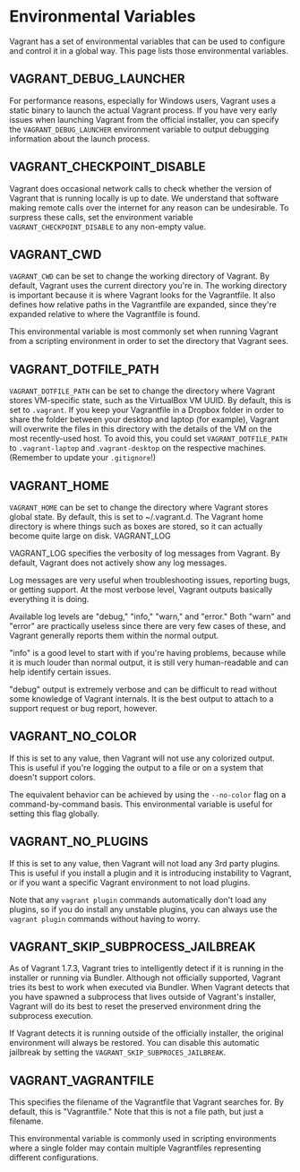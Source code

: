 
# Environmental Variables

Vagrant has a set of environmental variables that can be used to configure and control it in a global way. This page lists those environmental variables.

## VAGRANT_DEBUG_LAUNCHER

For performance reasons, especially for Windows users, Vagrant uses a static binary to launch the actual Vagrant process. If you have very early issues when launching Vagrant from the official installer, you can specify the `VAGRANT_DEBUG_LAUNCHER` environment variable to output debugging information about the launch process.

 ## VAGRANT_CHECKPOINT_DISABLE

Vagrant does occasional network calls to check whether the version of Vagrant that is running locally is up to date. We understand that software making remote calls over the internet for any reason can be undesirable. To surpress these calls, set the environment variable `VAGRANT_CHECKPOINT_DISABLE` to any non-empty value.

## VAGRANT_CWD

`VAGRANT_CWD` can be set to change the working directory of Vagrant. By default, Vagrant uses the current directory you're in. The working directory is important because it is where Vagrant looks for the Vagrantfile. It also defines how relative paths in the Vagrantfile are expanded, since they're expanded relative to where the Vagrantfile is found.

This environmental variable is most commonly set when running Vagrant from a scripting environment in order to set the directory that Vagrant sees.

## VAGRANT_DOTFILE_PATH

`VAGRANT_DOTFILE_PATH` can be set to change the directory where Vagrant stores VM-specific state, such as the VirtualBox VM UUID. By default, this is set to `.vagrant`. If you keep your Vagrantfile in a Dropbox folder in order to share the folder between your desktop and laptop (for example), Vagrant will overwrite the files in this directory with the details of the VM on the most recently-used host. To avoid this, you could set `VAGRANT_DOTFILE_PATH` to `.vagrant-laptop` and .`vagrant-desktop` on the respective machines. (Remember to update your `.gitignore`!)

## VAGRANT_HOME

`VAGRANT_HOME` can be set to change the directory where Vagrant stores global state. By default, this is set to ~/.vagrant.d. The Vagrant home directory is where things such as boxes are stored, so it can actually become quite large on disk.
VAGRANT_LOG

VAGRANT_LOG specifies the verbosity of log messages from Vagrant. By default, Vagrant does not actively show any log messages.

Log messages are very useful when troubleshooting issues, reporting bugs, or getting support. At the most verbose level, Vagrant outputs basically everything it is doing.

Available log levels are "debug," "info," "warn," and "error." Both "warn" and "error" are practically useless since there are very few cases of these, and Vagrant generally reports them within the normal output.

"info" is a good level to start with if you're having problems, because while it is much louder than normal output, it is still very human-readable and can help identify certain issues.

"debug" output is extremely verbose and can be difficult to read without some knowledge of Vagrant internals. It is the best output to attach to a support request or bug report, however.

## VAGRANT_NO_COLOR

If this is set to any value, then Vagrant will not use any colorized output. This is useful if you're logging the output to a file or on a system that doesn't support colors.

The equivalent behavior can be achieved by using the `--no-color` flag on a command-by-command basis. This environmental variable is useful for setting this flag globally.

## VAGRANT_NO_PLUGINS

If this is set to any value, then Vagrant will not load any 3rd party plugins. This is useful if you install a plugin and it is introducing instability to Vagrant, or if you want a specific Vagrant environment to not load plugins.

Note that any `vagrant plugin` commands automatically don't load any plugins, so if you do install any unstable plugins, you can always use the `vagrant plugin` commands without having to worry.

## VAGRANT_SKIP_SUBPROCESS_JAILBREAK

As of Vagrant 1.7.3, Vagrant tries to intelligently detect if it is running in the installer or running via Bundler. Although not officially supported, Vagrant tries its best to work when executed via Bundler. When Vagrant detects that you have spawned a subprocess that lives outside of Vagrant's installer, Vagrant will do its best to reset the preserved environment dring the subprocess execution.

If Vagrant detects it is running outside of the officially installer, the original environment will always be restored. You can disable this automatic jailbreak by setting the `VAGRANT_SKIP_SUBPROCES_JAILBREAK`.

## VAGRANT_VAGRANTFILE

This specifies the filename of the Vagrantfile that Vagrant searches for. By default, this is "Vagrantfile." Note that this is not a file path, but just a filename.

This environmental variable is commonly used in scripting environments where a single folder may contain multiple Vagrantfiles representing different configurations.
